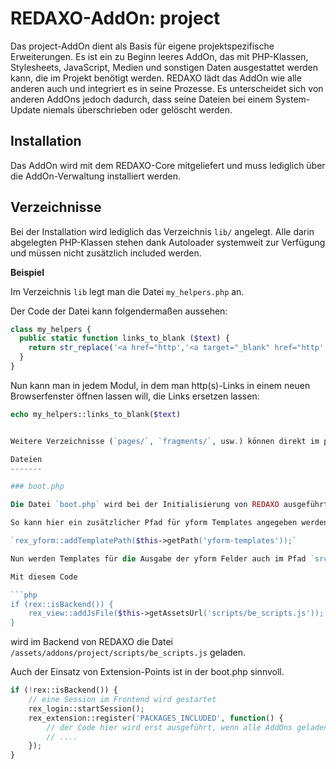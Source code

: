 REDAXO-AddOn: project
=====================

Das project-AddOn dient als Basis für eigene projektspezifische Erweiterungen. Es ist ein zu Beginn leeres AddOn, das mit PHP-Klassen, Stylesheets, JavaScript, Medien und sonstigen Daten ausgestattet werden kann, die im Projekt benötigt werden. REDAXO lädt das AddOn wie alle anderen auch und integriert es in seine Prozesse. Es unterscheidet sich von anderen AddOns jedoch dadurch, dass seine Dateien bei einem System-Update niemals überschrieben oder gelöscht werden.

Installation
------------

Das AddOn wird mit dem REDAXO-Core mitgeliefert und muss lediglich über die AddOn-Verwaltung installiert werden.

Verzeichnisse
-------------

Bei der Installation wird lediglich das Verzeichnis `lib/` angelegt. Alle darin abgelegten PHP-Klassen stehen dank Autoloader systemweit zur Verfügung und müssen nicht zusätzlich included werden.

**Beispiel**

Im Verzeichnis `lib` legt man die Datei `my_helpers.php` an.

Der Code der Datei kann folgendermaßen aussehen:

```php
class my_helpers {
  public static function links_to_blank ($text) {
    return str_replace('<a href="http','<a target="_blank" href="http',$text);
  }
}
```

Nun kann man in jedem Modul, in dem man http(s)-Links in einem neuen Browserfenster öffnen lassen will, die Links ersetzen lassen:

```php
echo my_helpers::links_to_blank($text)


Weitere Verzeichnisse (`pages/`, `fragments/`, usw.) können direkt im project-AddOn angelegt werden. In der Dokumentation finden sich die entsprechenden Hinweise: https://redaxo.org/doku/master/addon-struktur

Dateien
-------

### boot.php

Die Datei `boot.php` wird bei der Initialisierung von REDAXO ausgeführt, also noch vor der Ausführung von Templates und Modulen.

So kann hier ein zusätzlicher Pfad für yform Templates angegeben werden

`rex_yform::addTemplatePath($this->getPath('yform-templates'));`

Nun werden Templates für die Ausgabe der yform Felder auch im Pfad `src/addons/project/yform-templates/[theme-name]` gesucht, wobei [theme-name] durch den Name des Themes (Standard ist bootstrap) ersetzt werden muss.

Mit diesem Code

```php
if (rex::isBackend()) {
    rex_view::addJsFile($this->getAssetsUrl('scripts/be_scripts.js'));    
}
```

wird im Backend von REDAXO die Datei `/assets/addons/project/scripts/be_scripts.js` geladen.

Auch der Einsatz von Extension-Points ist in der boot.php sinnvoll.

```php
if (!rex::isBackend()) {
    // eine Session im Frontend wird gestartet
    rex_login::startSession();    
    rex_extension::register('PACKAGES_INCLUDED', function() {
        // der Code hier wird erst ausgeführt, wenn alle AddOns geladen sind
        // ....
    });
}
```

